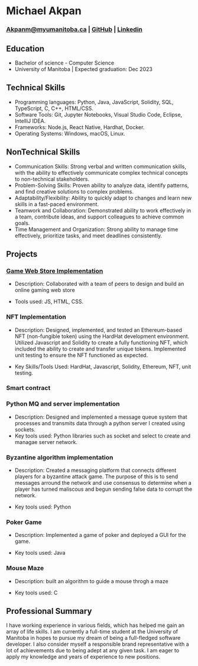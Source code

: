 # Michael Akpan

### Akpanm@myumanitoba.ca  | [GitHub](https://github.com/Michael-Lazarus) | [Linkedin](https://www.linkedin.com/in/michael-akpan-205940226)


## **Education**

- Bachelor of science - Computer Science
- University of Manitoba | Expected graduation: Dec 2023

## **Technical Skills**
- Programming languages: Python, Java, JavaScript, Solidity, SQL, TypeScript, C, C++, HTML/CSS.
- Software Tools: Git, Jupyter Notebooks, Visual Studio Code, Eclipse, IntelliJ IDEA.
- Frameworks: Node.js, React Native, Hardhat, Docker.
- Operating Systems: Windows, macOS, Linux.

## **NonTechnical Skills**
- Communication Skills: Strong verbal and written communication skills, with the ability to effectively communicate complex technical concepts to non-technical stakeholders.
- Problem-Solving Skills: Proven ability to analyze data, identify patterns, and find creative solutions to complex problems.
- Adaptability/Flexibility: Ability to quickly adapt to changes and learn new skills in a fast-paced environment.
- Teamwork and Collaboration: Demonstrated ability to work effectively in a team, contribute ideas, and support colleagues to achieve common goals.
- Time Management and Organization: Strong ability to manage time effectively, prioritize tasks, and meet deadlines consistently.


## **Projects**

### [Game Web Store Implementation](https://github.com/rfehr-creator/Group17)
* Description: Collaborated with a team of peers to design and build an online gaming web store

* Tools used: JS, HTML, CSS.

### NFT Implementation
* Description: Designed, implemented, and tested an Ethereum-based NFT (non-fungible token) using the HardHat development environment. Utilized Javascript and Solidity to create a fully functioning NFT, which included the ability to create and transfer unique tokens. Implemented unit testing to ensure the NFT functioned as expected.

* Key Skills/Tools Used: HardHat, Javascript, Solidity, Ethereum, NFT, unit testing.

### Smart contract

### Python MQ and server implementation
* Description: Designed and implemented a message queue system that processes and transmits data through a python server I created using sockets.
* Key tools used: Python libraries such as socket and select to create and managae server network.

### Byzantine algorithm implementation
* Description: Created a messaging platform that connects different players for a byzantine attack game. The purpose of this is to send messages arround the network and use consensus to determine when a player has turned maliscous and begun sending false data to corrupt the network.

* Key tools used: Python

### Poker Game
* Description: Implemented a game of poker and deployed a GUI for the game.

* Key tools used: Java

### Mouse Maze
* Description: built an algorithm to guide a mouse throgh a maze

* Key tools used: C


## **Professional Summary**

I have working experience in various fields, which has helped me gain an array of life skills. I am currently a full-time student at the University of Manitoba in hopes to pursue my dream of being a full-fledged software developer. I also consider myself a responsible brand representative with a lot of achievements due to being adept at any given task. I am eager to apply my knowledge and years of experience to new positions.
